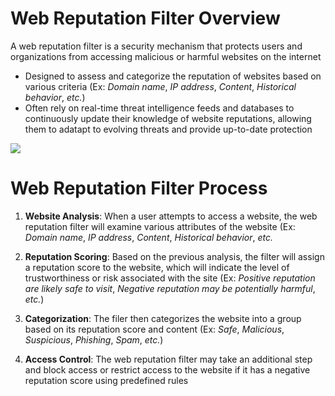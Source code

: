 # Web Reputation Filter Overview

A web reputation filter is a security mechanism that protects users and organizations from accessing malicious or harmful websites on the internet

* Designed to assess and categorize the reputation of websites based on various criteria (Ex: *Domain name*, *IP address*, *Content*, *Historical behavior*, *etc.*)
* Often rely on real-time threat intelligence feeds and databases to continuously update their knowledge of website reputations, allowing them to adatapt to evolving threats and provide up-to-date protection

![](https://github.com/JonmarCorpuz/SecondBrain/blob/main/Assets/Whitespace.png)

# Web Reputation Filter Process

1. **Website Analysis**: When a user attempts to access a website, the web reputation filter will examine various attributes of the website (Ex: *Domain name*, *IP address*, *Content*, *Historical behavior*, *etc.* 

2. **Reputation Scoring**: Based on the previous analysis, the filter will assign a reputation score to the website, which will indicate the level of trustworthiness or risk associated with the site (Ex: *Positive reputation are likely safe to visit*, *Negative reputation may be potentially harmful*, *etc.*)

3. **Categorization**: The filer then categorizes the website into a group based on its reputation score and content (Ex: *Safe*, *Malicious*, *Suspicious*, *Phishing*, *Spam*, *etc.*)

4. **Access Control**: The web reputation filter may take an additional step and block access or restrict access to the website if it has a negative reputation score using predefined rules 
